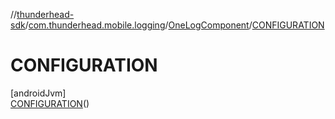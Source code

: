 //[thunderhead-sdk](../../../../index.md)/[com.thunderhead.mobile.logging](../../index.md)/[OneLogComponent](../index.md)/[CONFIGURATION](index.md)

# CONFIGURATION

[androidJvm]\
[CONFIGURATION](index.md)()
